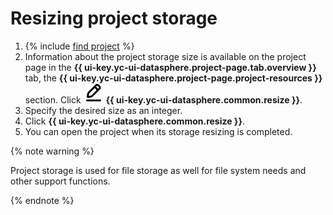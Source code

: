 # Resizing project storage

1. {% include [find project](../../../_includes/datasphere/ui-find-project.md) %}
1. Information about the project storage size is available on the project page in the **{{ ui-key.yc-ui-datasphere.project-page.tab.overview }}** tab, the **{{ ui-key.yc-ui-datasphere.project-page.project-resources }}** section. Click ![pencil](../../../_assets/console-icons/pencil-to-line.svg) **{{ ui-key.yc-ui-datasphere.common.resize }}**.
1. Specify the desired size as an integer.
1. Click **{{ ui-key.yc-ui-datasphere.common.resize }}**.
1. You can open the project when its storage resizing is completed.

{% note warning %}

Project storage is used for file storage as well for file system needs and other support functions.

{% endnote %}